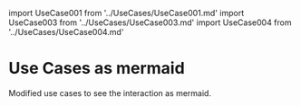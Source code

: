import UseCase001 from '../UseCases/UseCase001.md'
import UseCase003 from '../UseCases/UseCase003.md'
import UseCase004 from '../UseCases/UseCase004.md'

# Use Cases as mermaid

Modified use cases to see the interaction as mermaid.

<!--truncate-->
<UseCase001 />

<UseCase003 />

<UseCase004 />
